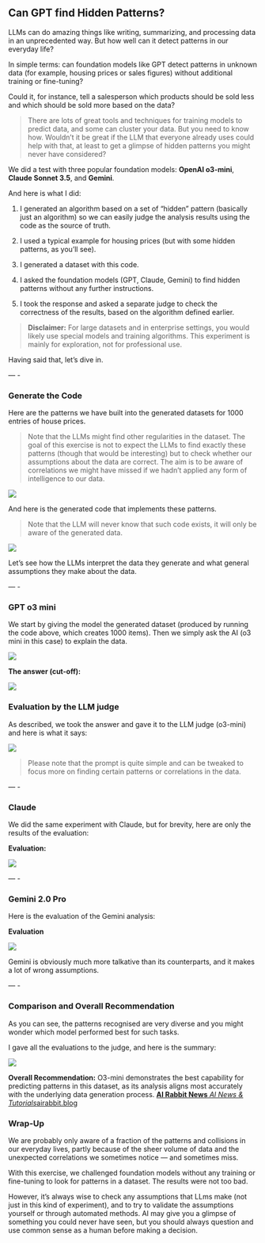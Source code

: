 
## Can GPT find Hidden Patterns?

LLMs can do amazing things like writing, summarizing, and processing data in an unprecedented way. But how well can it detect patterns in our everyday life?

In simple terms: can foundation models like GPT detect patterns in unknown data (for example, housing prices or sales figures) without additional training or fine-tuning?

Could it, for instance, tell a salesperson which products should be sold less and which should be sold more based on the data?
>  There are lots of great tools and techniques for training models to predict data, and some can cluster your data. But you need to know how. 
Wouldn’t it be great if the LLM that everyone already uses could help with that, at least to get a glimpse of hidden patterns you might never have considered?

We did a test with three popular foundation models: **OpenAI o3-mini**, **Claude Sonnet 3.5**, and **Gemini**.

And here is what I did:

 1. I generated an algorithm based on a set of “hidden” pattern (basically just an algorithm) so we can easily judge the analysis results using the code as the source of truth.

 2. I used a typical example for housing prices (but with some hidden patterns, as you’ll see).

 3. I generated a dataset with this code.

 4. I asked the foundation models (GPT, Claude, Gemini) to find hidden patterns without any further instructions.

 5. I took the response and asked a separate judge to check the correctness of the results, based on the algorithm defined earlier.
>  **Disclaimer:** For large datasets and in enterprise settings, you would likely use special models and training algorithms. This experiment is mainly for exploration, not for professional use.

Having said that, let’s dive in.

— -

### Generate the Code

Here are the patterns we have built into the generated datasets for 1000 entries of house prices.
>  Note that the LLMs might find other regularities in the dataset. The goal of this exercise is not to expect the LLMs to find exactly these patterns (though that would be interesting) but to check whether our assumptions about the data are correct. The aim is to be aware of correlations we might have missed if we hadn’t applied any form of intelligence to our data.

![](https://cdn-images-1.medium.com/max/NaN/1*gmXCv7HG6ebhFuXS-hB61Q.png)

And here is the generated code that implements these patterns.
>  Note that the LLM will never know that such code exists, it will only be aware of the generated data.

![](https://cdn-images-1.medium.com/max/NaN/1*he9netd-lTrnG1PFzwNj_g.png)

Let’s see how the LLMs interpret the data they generate and what general assumptions they make about the data.

— -

### GPT o3 mini

We start by giving the model the generated dataset (produced by running the code above, which creates 1000 items). Then we simply ask the AI (o3 mini in this case) to explain the data.

![](https://cdn-images-1.medium.com/max/NaN/1*zqR0Vum_lMNQHnYN-nuMhA.png)

**The answer (cut-off):**

![](https://cdn-images-1.medium.com/max/NaN/1*E3LskWPM6t6Vjhxhu9ImHg.png)

### Evaluation by the LLM judge

As described, we took the answer and gave it to the LLM judge (o3-mini) and here is what it says:

![](https://cdn-images-1.medium.com/max/3080/1*qGjWzCQHnGiEIdwmt20obQ.png)
>  Please note that the prompt is quite simple and can be tweaked to focus more on finding certain patterns or correlations in the data.

— -

### Claude

We did the same experiment with Claude, but for brevity, here are only the results of the evaluation:

**Evaluation:**

![](https://cdn-images-1.medium.com/max/3060/1*5Wg9DaAbQ9673P320igt6A.png)

— -

### Gemini 2.0 Pro

Here is the evaluation of the Gemini analysis:

**Evaluation**

![](https://cdn-images-1.medium.com/max/3072/1*U6VPHoU9mtpL69-dE74oLw.png)

Gemini is obviously much more talkative than its counterparts, and it makes a lot of wrong assumptions.

— -

### Comparison and Overall Recommendation

As you can see, the patterns recognised are very diverse and you might wonder which model performed best for such tasks.

I gave all the evaluations to the judge, and here is the summary:

![](https://cdn-images-1.medium.com/max/3060/1*lWmmdAW0K6yOcFuu0R5cSg.png)

**Overall Recommendation:**
O3-mini demonstrates the best capability for predicting patterns in this dataset, as its analysis aligns most accurately with the underlying data generation process.
[**AI Rabbit News**
*AI News & Tutorials*airabbit.blog](https://airabbit.blog/)

### Wrap-Up

We are probably only aware of a fraction of the patterns and collisions in our everyday lives, partly because of the sheer volume of data and the unexpected correlations we sometimes notice — and sometimes miss.

With this exercise, we challenged foundation models without any training or fine-tuning to look for patterns in a dataset. The results were not too bad.

However, it’s always wise to check any assumptions that LLms make (not just in this kind of experiment), and to try to validate the assumptions yourself or through automated methods. AI may give you a glimpse of something you could never have seen, but you should always question and use common sense as a human before making a decision.

